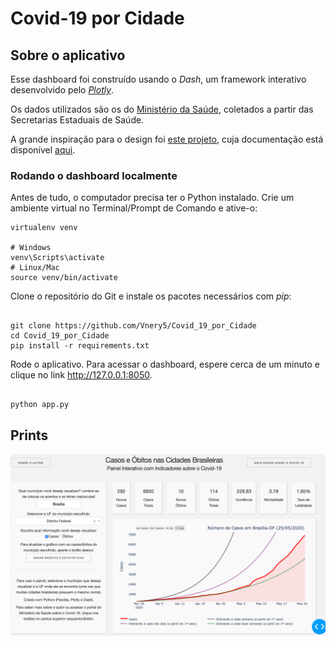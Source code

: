 # Covid-19 por Cidade

## Sobre o aplicativo
Esse dashboard foi construído usando o *Dash*, um framework interativo desenvolvido pelo [*Plotly*](https://plot.ly/). 

Os dados utilizados são os do [Ministério da Saúde](https://covid.saude.gov.br), coletados a partir das Secretarias Estaduais de Saúde.

A grande inspiração para o design foi [este projeto](https://dash-gallery.plotly.host/dash-oil-and-gas/), cuja documentação está disponível [aqui](https://github.com/plotly/dash-sample-apps/tree/master/apps/dash-oil-and-gas).

### Rodando o dashboard localmente

Antes de tudo, o computador precisa ter o Python instalado.
Crie um ambiente virtual no Terminal/Prompt de Comando e ative-o:
```
virtualenv venv

# Windows
venv\Scripts\activate
# Linux/Mac
source venv/bin/activate

```

Clone o repositório do Git e instale os pacotes necessários com *pip*:

```

git clone https://github.com/Vnery5/Covid_19_por_Cidade
cd Covid_19_por_Cidade
pip install -r requirements.txt

```

Rode o aplicativo. Para acessar o dashboard, espere cerca de um minuto e clique no link http://127.0.0.1:8050.

```

python app.py

```

## Prints

![screenshot](Prints/FotoDashCovid.png)
